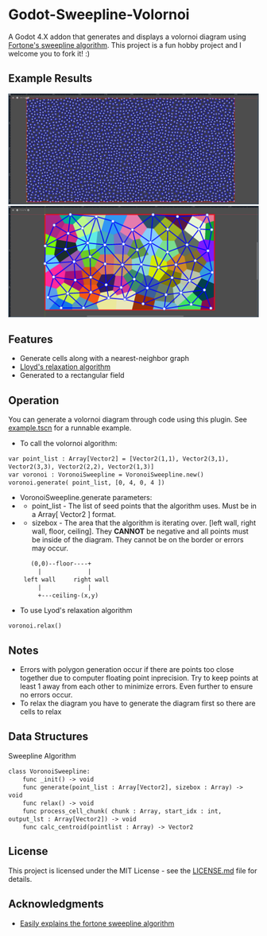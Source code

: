 # Godot-Sweepline-Volornoi

A Godot 4.X addon that generates and displays a volornoi diagram using  [Fortone's sweepline algorithm](https://en.wikipedia.org/wiki/Fortune%27s_algorithm). This project is a fun hobby project and I welcome you to fork it! :)

## Example Results
![Image of diagram displayed through a shader](https://github.com/Sinowa-Programming/Godot-Sweepline-Volornoi/blob/main/images/shader_display_example.png)
![Image of a diagram displayed through Polygon2D](https://github.com/Sinowa-Programming/Godot-Sweepline-Volornoi/blob/main/images/polygon_display_example.png)

## Features
* Generate cells along with a nearest-neighbor graph 
* [Lloyd's relaxation algorithm](https://en.wikipedia.org/wiki/Lloyd%27s_algorithm)
* Generated to a rectangular field

## Operation
You can generate a volornoi diagram through code using this plugin.
See [example.tscn](path/to/example.tscn) for a runnable example.

* To call the volornoi algorithm:
```GDScript
var point_list : Array[Vector2] = [Vector2(1,1), Vector2(3,1), Vector2(3,3), Vector2(2,2), Vector2(1,3)]
var voronoi : VoronoiSweepline = VoronoiSweepline.new()
voronoi.generate( point_list, [0, 4, 0, 4 ])
```
* VoronoiSweepline.generate parameters:
* * point_list -  The list of seed points that the algorithm uses. Must be in a Array[ Vector2 ] format.
* * sizebox - The area that the algorithm is iterating over. [left wall, right wall, floor, ceiling]. They **CANNOT** be negative and all points must be inside of the diagram. They cannot be on the border or errors may occur.
  ```
     (0,0)--floor----+   
       |             |
   left wall     right wall
       |             |
       +---ceiling-(x,y)
    ```
* To use Lyod's relaxation algorithm
```GDScript
voronoi.relax()
```

## Notes
* Errors with polygon generation occur if there are points too close together due to computer floating point inprecision. Try to keep points at least 1 away from each other to minimize errors. Even further to ensure no errors occur.
* To relax the diagram you have to generate the diagram first so there are cells to relax


## Data Structures
Sweepline Algorithm
```GDScript
class VoronoiSweepline:
    func _init() -> void
    func generate(point_list : Array[Vector2], sizebox : Array) -> void
    func relax() -> void
    func process_cell_chunk( chunk : Array, start_idx : int, output_lst : Array[Vector2]) -> void
    func calc_centroid(pointlist : Array) -> Vector2
```

## License

This project is licensed under the MIT License - see the [LICENSE.md](https://github.com/Sinowa-Programming/Godot-Sweepline-Volornoi/blob/main/LICENSE) file for details.


## Acknowledgments
* [Easily explains the fortone sweepline algorithm](https://blog.ivank.net/fortunes-algorithm-and-implementation.html)